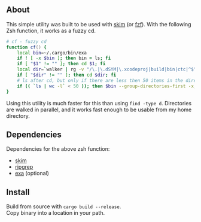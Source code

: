 ## About
This simple utility was built to be used with [skim](https://github.com/lotabout/skim) (or [fzf](https://github.com/junegunn/fzf)).
With the following Zsh function, it works as a fuzzy cd.

```zsh
# cf - fuzzy cd
function cf() {
    local bin=~/.cargo/bin/exa
    if ! [ -x $bin ]; then bin = ls; fi
    if [ "$1" != "" ]; then cd $1; fi
    local dir=`walker | rg -v "/\.|\.dSYM|\.xcodeproj|build|bin|ctc|^$" | sk`
    if [ "$dir" != "" ]; then cd $dir; fi
    # ls after cd, but only if there are less then 50 items in the directory
    if (( `ls | wc -l` < 50 )); then $bin --group-directories-first -x; fi
}
```

Using this utility is much faster for this than using `find -type d`. Directories are walked in parallel, and it works fast enough to be usable from my home directory.

## Dependencies
Dependencies for the above zsh function:  
- [skim](https://github.com/lotabout/skim)  
- [ripgrep](https://github.com/BurntSushi/ripgrep)  
- [exa](https://github.com/ogham/exa) (optional)  


## Install
Build from source with `cargo build --release`.  
Copy binary into a location in your path.
